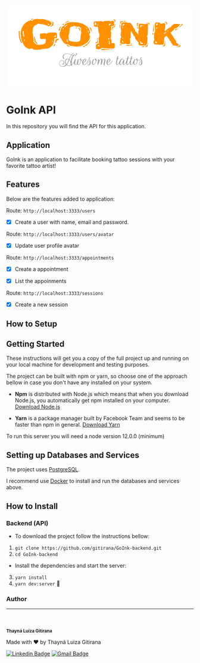 <h1 align="center">
<img src="https://raw.githubusercontent.com/gitirana/GoInk-web/main/src/assets/logo.svg" alt="goink" />
</h1>

# GoInk API

In this repository you will find the API for this application.

## Application

GoInk is an application to facilitate booking tattoo sessions with your favorite tattoo artist!


## Features

Below are the features added to application:

Route: `http://localhost:3333/users`
- [x] Create a user with name, email and password.


Route: `http://localhost:3333/users/avatar`
- [x] Update user profile avatar


Route: `http://localhost:3333/appointments`
- [x] Create a appointment
- [x] List the appoinments


Route: `http://localhost:3333/sessions`
- [x] Create a new session

## How to Setup
## Getting Started

These instructions will get you a copy of the full project up and running on your local machine for development and testing purposes.

The project can be built with npm or yarn, so choose one of the approach bellow in case you don't have any installed on your system.

* **Npm** is distributed with Node.js which means that when you download Node.js, you automatically get npm installed on your computer. [Download Node.js](https://nodejs.org/en/download/)

* **Yarn** is a package manager built by Facebook Team and seems to be faster than npm in general.  [Download Yarn](https://yarnpkg.com/en/docs/install)

To run this server you will need a node version 12.0.0 (minimum) 

## Setting up Databases and Services

The project uses [PostgreSQL](https://www.postgresql.org).

I recommend use [Docker](https://www.docker.com) to install and run the databases and services above.

## How to Install

### Backend (API)

* To download the project follow the instructions bellow:


1. `git clone https://github.com/gitirana/GoInk-backend.git`
2. `cd GoInk-backend`


* Install the dependencies and start the server:


3. `yarn install`
4. `yarn dev:server` 🥳

### Author
---

<img style="border-radius: 50%;" src="https://avatars3.githubusercontent.com/u/61708182?s=460&u=e3d31df35b1e4e8095aa2538a17a872e7e85bc6b&v=4" width="80px;" alt="" />

<sub><b>Thayná Luiza Gitirana</b></sub>

Made with ❤️ by Thayná Luiza Gitirana

[![Linkedin Badge](https://img.shields.io/badge/-@gitirana-blue?style=flat-square&logo=Linkedin&logoColor=white&link=https://www.linkedin.com/in/gitirana/)](https://www.linkedin.com/in/gitirana/) [![Gmail Badge](https://img.shields.io/badge/-thaynalgc@gmail.com-c14438?style=flat-square&logo=Gmail&logoColor=white&link=mailto:thaynalgc@gmail.com)](mailto:thaynalgc@gmail.com)

